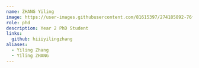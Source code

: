 ```yaml
---
name: ZHANG Yiling
image: https://user-images.githubusercontent.com/81615397/274185892-76f5662f-f7a3-4110-8b27-e4eed3894847.JPG
role: phd
description: Year 2 PhD Student
links:
  github: hiiiyilingzhang
aliases:
  - Yiling Zhang
  - Yiling ZHANG
---
```


